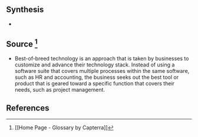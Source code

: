 ## Synthesis
- 
## Source [^1]
- Best-of-breed technology is an approach that is taken by businesses to customize and advance their technology stack. Instead of using a software suite that covers multiple processes within the same software, such as HR and accounting, the business seeks out the best tool or product that is geared toward a specific function that covers their needs, such as project management.
## References

[^1]: [[Home Page - Glossary by Capterra]]